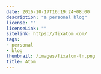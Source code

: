 ```yaml
---
date: 2016-10-17T16:19:24+08:00
description: "a personal blog"
license: ""
licenseLink: ""
sitelink: https://fixatom.com/
tags:
- personal
- blog
thumbnail: /images/fixatom-tn.png
title: Atom
---
```


